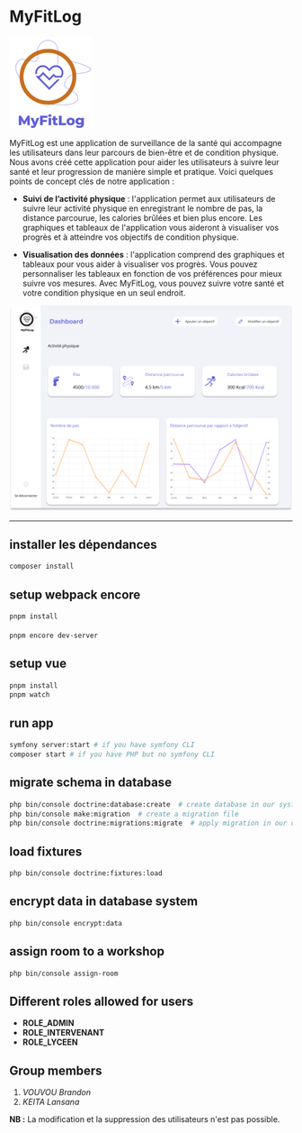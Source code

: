 # MyFitLog
![Texte de remplacement si l’image ne se charge pas](public/assets/images/Logo.png)

MyFitLog est une application de surveillance de la santé qui accompagne les utilisateurs dans leur parcours de bien-être et de condition physique. Nous avons créé cette application pour aider les utilisateurs à suivre leur santé et leur progression de manière simple et pratique. Voici quelques points de concept clés de notre application :  
  - **Suivi de l’activité physique** : l'application permet aux utilisateurs de suivre leur activité physique en enregistrant le nombre de pas, la distance parcourue, les calories brûlées et bien plus encore. Les graphiques et tableaux de l'application vous aideront à visualiser vos progrès et à atteindre vos objectifs de condition physique.

  - **Visualisation des données** : l'application comprend des graphiques et tableaux pour vous aider à visualiser vos progrès. Vous pouvez personnaliser les tableaux en fonction de vos préférences pour mieux suivre vos mesures. Avec MyFitLog, vous pouvez suivre votre santé et votre condition physique en un seul endroit.

  ![Exemple de graph de l'application](public/assets/images/Dashboard.png)


---

## installer les dépendances
```bash
composer install
```

## setup webpack encore
```bash
pnpm install

pnpm encore dev-server
```

## setup vue
```bash
pnpm install
pnpm watch
```

## run app
```bash
symfony server:start # if you have symfony CLI
composer start # if you have PHP but no symfony CLI
```

## migrate schema in database
```bash
php bin/console doctrine:database:create  # create database in our system
php bin/console make:migration  # create a migration file
php bin/console doctrine:migrations:migrate  # apply migration in our database recently created
```

## load fixtures
```bash
php bin/console doctrine:fixtures:load
```

## encrypt data in database system
```bash
php bin/console encrypt:data
```

## assign room to a workshop
```bash
php bin/console assign-room
```


## Different roles allowed for users
* **ROLE_ADMIN**
* **ROLE_INTERVENANT**
* **ROLE_LYCEEN**


## Group members
1. _VOUVOU Brandon_
2. _KEITA Lansana_

**NB :** La modification et la suppression des utilisateurs n'est pas possible.

